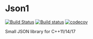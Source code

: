 # Json1

[![Build Status](https://travis-ci.org/abolz/Json1.svg?branch=master)](https://travis-ci.org/abolz/Json1)
[![Build status](https://ci.appveyor.com/api/projects/status/pfh18plgufy1t4ib/branch/master?svg=true)](https://ci.appveyor.com/project/abolz/json1/branch/master)
[![codecov](https://codecov.io/gh/abolz/Json1/branch/master/graph/badge.svg)](https://codecov.io/gh/abolz/Json1)

Small JSON library for C++11/14/17
